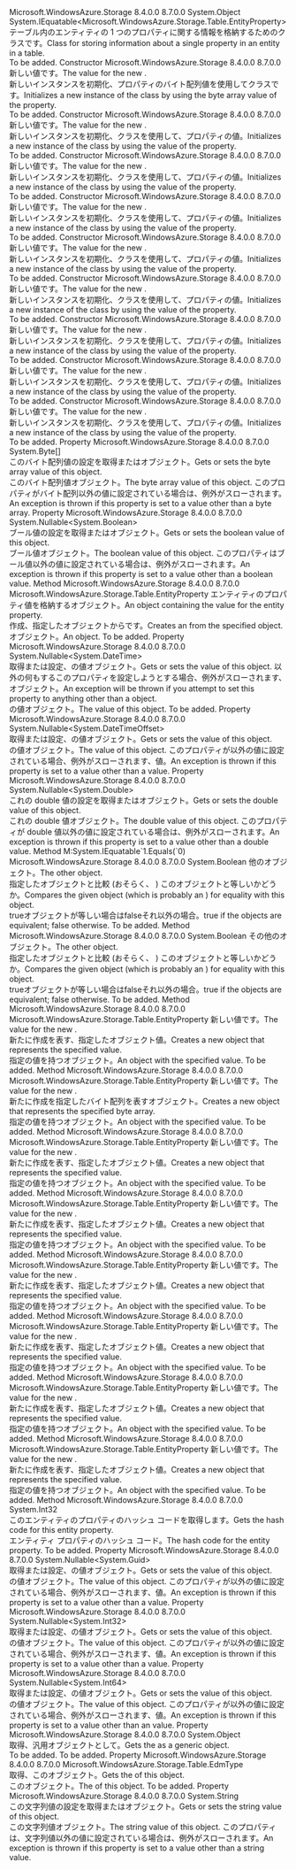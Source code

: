 <Type Name="EntityProperty" FullName="Microsoft.WindowsAzure.Storage.Table.EntityProperty">
  <TypeSignature Language="C#" Value="public sealed class EntityProperty : IEquatable&lt;Microsoft.WindowsAzure.Storage.Table.EntityProperty&gt;" />
  <TypeSignature Language="ILAsm" Value=".class public auto ansi sealed beforefieldinit EntityProperty extends System.Object implements class System.IEquatable`1&lt;class Microsoft.WindowsAzure.Storage.Table.EntityProperty&gt;" />
  <TypeSignature Language="DocId" Value="T:Microsoft.WindowsAzure.Storage.Table.EntityProperty" />
  <TypeSignature Language="VB.NET" Value="Public NotInheritable Class EntityProperty&#xA;Implements IEquatable(Of EntityProperty)" />
  <TypeSignature Language="F#" Value="type EntityProperty = class&#xA;    interface IEquatable&lt;EntityProperty&gt;" />
  <AssemblyInfo>
    <AssemblyName>Microsoft.WindowsAzure.Storage</AssemblyName>
    <AssemblyVersion>8.4.0.0</AssemblyVersion>
    <AssemblyVersion>8.7.0.0</AssemblyVersion>
  </AssemblyInfo>
  <Base>
    <BaseTypeName>System.Object</BaseTypeName>
  </Base>
  <Interfaces>
    <Interface>
      <InterfaceName>System.IEquatable&lt;Microsoft.WindowsAzure.Storage.Table.EntityProperty&gt;</InterfaceName>
    </Interface>
  </Interfaces>
  <Docs>
    <summary>
            <span data-ttu-id="7fbfd-101">テーブル内のエンティティの 1 つのプロパティに関する情報を格納するためのクラスです。</span><span class="sxs-lookup"><span data-stu-id="7fbfd-101">Class for storing information about a single property in an entity in a table.</span></span>
            </summary>
    <remarks>To be added.</remarks>
  </Docs>
  <Members>
    <Member MemberName=".ctor">
      <MemberSignature Language="C#" Value="public EntityProperty (byte[] input);" />
      <MemberSignature Language="ILAsm" Value=".method public hidebysig specialname rtspecialname instance void .ctor(unsigned int8[] input) cil managed" />
      <MemberSignature Language="DocId" Value="M:Microsoft.WindowsAzure.Storage.Table.EntityProperty.#ctor(System.Byte[])" />
      <MemberSignature Language="VB.NET" Value="Public Sub New (input As Byte())" />
      <MemberSignature Language="F#" Value="new Microsoft.WindowsAzure.Storage.Table.EntityProperty : byte[] -&gt; Microsoft.WindowsAzure.Storage.Table.EntityProperty" Usage="new Microsoft.WindowsAzure.Storage.Table.EntityProperty input" />
      <MemberType>Constructor</MemberType>
      <AssemblyInfo>
        <AssemblyName>Microsoft.WindowsAzure.Storage</AssemblyName>
        <AssemblyVersion>8.4.0.0</AssemblyVersion>
        <AssemblyVersion>8.7.0.0</AssemblyVersion>
      </AssemblyInfo>
      <Parameters>
        <Parameter Name="input" Type="System.Byte[]" />
      </Parameters>
      <Docs>
        <param name="input"><span data-ttu-id="7fbfd-102">新しい値<see cref="T:Microsoft.WindowsAzure.Storage.Table.EntityProperty" />です。</span><span class="sxs-lookup"><span data-stu-id="7fbfd-102">The value for the new <see cref="T:Microsoft.WindowsAzure.Storage.Table.EntityProperty" />.</span></span></param>
        <summary>
            <span data-ttu-id="7fbfd-103">新しいインスタンスを初期化、<see cref="T:Microsoft.WindowsAzure.Storage.Table.EntityProperty" />プロパティのバイト配列値を使用してクラスです。</span><span class="sxs-lookup"><span data-stu-id="7fbfd-103">Initializes a new instance of the <see cref="T:Microsoft.WindowsAzure.Storage.Table.EntityProperty" /> class by using the byte array value of the property.</span></span>
            </summary>
        <remarks>To be added.</remarks>
      </Docs>
    </Member>
    <Member MemberName=".ctor">
      <MemberSignature Language="C#" Value="public EntityProperty (Nullable&lt;bool&gt; input);" />
      <MemberSignature Language="ILAsm" Value=".method public hidebysig specialname rtspecialname instance void .ctor(valuetype System.Nullable`1&lt;bool&gt; input) cil managed" />
      <MemberSignature Language="DocId" Value="M:Microsoft.WindowsAzure.Storage.Table.EntityProperty.#ctor(System.Nullable{System.Boolean})" />
      <MemberSignature Language="VB.NET" Value="Public Sub New (input As Nullable(Of Boolean))" />
      <MemberSignature Language="F#" Value="new Microsoft.WindowsAzure.Storage.Table.EntityProperty : Nullable&lt;bool&gt; -&gt; Microsoft.WindowsAzure.Storage.Table.EntityProperty" Usage="new Microsoft.WindowsAzure.Storage.Table.EntityProperty input" />
      <MemberType>Constructor</MemberType>
      <AssemblyInfo>
        <AssemblyName>Microsoft.WindowsAzure.Storage</AssemblyName>
        <AssemblyVersion>8.4.0.0</AssemblyVersion>
        <AssemblyVersion>8.7.0.0</AssemblyVersion>
      </AssemblyInfo>
      <Parameters>
        <Parameter Name="input" Type="System.Nullable&lt;System.Boolean&gt;" />
      </Parameters>
      <Docs>
        <param name="input"><span data-ttu-id="7fbfd-104">新しい値<see cref="T:Microsoft.WindowsAzure.Storage.Table.EntityProperty" />です。</span><span class="sxs-lookup"><span data-stu-id="7fbfd-104">The value for the new <see cref="T:Microsoft.WindowsAzure.Storage.Table.EntityProperty" />.</span></span></param>
        <summary>
            <span data-ttu-id="7fbfd-105">新しいインスタンスを初期化、<see cref="T:Microsoft.WindowsAzure.Storage.Table.EntityProperty" />クラスを使用して、<see cref="T:System.Boolean" />プロパティの値。</span><span class="sxs-lookup"><span data-stu-id="7fbfd-105">Initializes a new instance of the <see cref="T:Microsoft.WindowsAzure.Storage.Table.EntityProperty" /> class by using the <see cref="T:System.Boolean" /> value of the property.</span></span>
            </summary>
        <remarks>To be added.</remarks>
      </Docs>
    </Member>
    <Member MemberName=".ctor">
      <MemberSignature Language="C#" Value="public EntityProperty (Nullable&lt;DateTime&gt; input);" />
      <MemberSignature Language="ILAsm" Value=".method public hidebysig specialname rtspecialname instance void .ctor(valuetype System.Nullable`1&lt;valuetype System.DateTime&gt; input) cil managed" />
      <MemberSignature Language="DocId" Value="M:Microsoft.WindowsAzure.Storage.Table.EntityProperty.#ctor(System.Nullable{System.DateTime})" />
      <MemberSignature Language="VB.NET" Value="Public Sub New (input As Nullable(Of DateTime))" />
      <MemberSignature Language="F#" Value="new Microsoft.WindowsAzure.Storage.Table.EntityProperty : Nullable&lt;DateTime&gt; -&gt; Microsoft.WindowsAzure.Storage.Table.EntityProperty" Usage="new Microsoft.WindowsAzure.Storage.Table.EntityProperty input" />
      <MemberType>Constructor</MemberType>
      <AssemblyInfo>
        <AssemblyName>Microsoft.WindowsAzure.Storage</AssemblyName>
        <AssemblyVersion>8.4.0.0</AssemblyVersion>
        <AssemblyVersion>8.7.0.0</AssemblyVersion>
      </AssemblyInfo>
      <Parameters>
        <Parameter Name="input" Type="System.Nullable&lt;System.DateTime&gt;" />
      </Parameters>
      <Docs>
        <param name="input"><span data-ttu-id="7fbfd-106">新しい値<see cref="T:Microsoft.WindowsAzure.Storage.Table.EntityProperty" />です。</span><span class="sxs-lookup"><span data-stu-id="7fbfd-106">The value for the new <see cref="T:Microsoft.WindowsAzure.Storage.Table.EntityProperty" />.</span></span></param>
        <summary>
            <span data-ttu-id="7fbfd-107">新しいインスタンスを初期化、<see cref="T:Microsoft.WindowsAzure.Storage.Table.EntityProperty" />クラスを使用して、<see cref="P:Microsoft.WindowsAzure.Storage.Table.EntityProperty.DateTime" />プロパティの値。</span><span class="sxs-lookup"><span data-stu-id="7fbfd-107">Initializes a new instance of the <see cref="T:Microsoft.WindowsAzure.Storage.Table.EntityProperty" /> class by using the <see cref="P:Microsoft.WindowsAzure.Storage.Table.EntityProperty.DateTime" /> value of the property.</span></span>
            </summary>
        <remarks>To be added.</remarks>
      </Docs>
    </Member>
    <Member MemberName=".ctor">
      <MemberSignature Language="C#" Value="public EntityProperty (Nullable&lt;DateTimeOffset&gt; input);" />
      <MemberSignature Language="ILAsm" Value=".method public hidebysig specialname rtspecialname instance void .ctor(valuetype System.Nullable`1&lt;valuetype System.DateTimeOffset&gt; input) cil managed" />
      <MemberSignature Language="DocId" Value="M:Microsoft.WindowsAzure.Storage.Table.EntityProperty.#ctor(System.Nullable{System.DateTimeOffset})" />
      <MemberSignature Language="VB.NET" Value="Public Sub New (input As Nullable(Of DateTimeOffset))" />
      <MemberSignature Language="F#" Value="new Microsoft.WindowsAzure.Storage.Table.EntityProperty : Nullable&lt;DateTimeOffset&gt; -&gt; Microsoft.WindowsAzure.Storage.Table.EntityProperty" Usage="new Microsoft.WindowsAzure.Storage.Table.EntityProperty input" />
      <MemberType>Constructor</MemberType>
      <AssemblyInfo>
        <AssemblyName>Microsoft.WindowsAzure.Storage</AssemblyName>
        <AssemblyVersion>8.4.0.0</AssemblyVersion>
        <AssemblyVersion>8.7.0.0</AssemblyVersion>
      </AssemblyInfo>
      <Parameters>
        <Parameter Name="input" Type="System.Nullable&lt;System.DateTimeOffset&gt;" />
      </Parameters>
      <Docs>
        <param name="input"><span data-ttu-id="7fbfd-108">新しい値<see cref="T:Microsoft.WindowsAzure.Storage.Table.EntityProperty" />です。</span><span class="sxs-lookup"><span data-stu-id="7fbfd-108">The value for the new <see cref="T:Microsoft.WindowsAzure.Storage.Table.EntityProperty" />.</span></span></param>
        <summary>
            <span data-ttu-id="7fbfd-109">新しいインスタンスを初期化、<see cref="T:Microsoft.WindowsAzure.Storage.Table.EntityProperty" />クラスを使用して、<see cref="T:System.DateTimeOffset" />プロパティの値。</span><span class="sxs-lookup"><span data-stu-id="7fbfd-109">Initializes a new instance of the <see cref="T:Microsoft.WindowsAzure.Storage.Table.EntityProperty" /> class by using the <see cref="T:System.DateTimeOffset" /> value of the property.</span></span>
            </summary>
        <remarks>To be added.</remarks>
      </Docs>
    </Member>
    <Member MemberName=".ctor">
      <MemberSignature Language="C#" Value="public EntityProperty (Nullable&lt;double&gt; input);" />
      <MemberSignature Language="ILAsm" Value=".method public hidebysig specialname rtspecialname instance void .ctor(valuetype System.Nullable`1&lt;float64&gt; input) cil managed" />
      <MemberSignature Language="DocId" Value="M:Microsoft.WindowsAzure.Storage.Table.EntityProperty.#ctor(System.Nullable{System.Double})" />
      <MemberSignature Language="VB.NET" Value="Public Sub New (input As Nullable(Of Double))" />
      <MemberSignature Language="F#" Value="new Microsoft.WindowsAzure.Storage.Table.EntityProperty : Nullable&lt;double&gt; -&gt; Microsoft.WindowsAzure.Storage.Table.EntityProperty" Usage="new Microsoft.WindowsAzure.Storage.Table.EntityProperty input" />
      <MemberType>Constructor</MemberType>
      <AssemblyInfo>
        <AssemblyName>Microsoft.WindowsAzure.Storage</AssemblyName>
        <AssemblyVersion>8.4.0.0</AssemblyVersion>
        <AssemblyVersion>8.7.0.0</AssemblyVersion>
      </AssemblyInfo>
      <Parameters>
        <Parameter Name="input" Type="System.Nullable&lt;System.Double&gt;" />
      </Parameters>
      <Docs>
        <param name="input"><span data-ttu-id="7fbfd-110">新しい値<see cref="T:Microsoft.WindowsAzure.Storage.Table.EntityProperty" />です。</span><span class="sxs-lookup"><span data-stu-id="7fbfd-110">The value for the new <see cref="T:Microsoft.WindowsAzure.Storage.Table.EntityProperty" />.</span></span></param>
        <summary>
            <span data-ttu-id="7fbfd-111">新しいインスタンスを初期化、<see cref="T:Microsoft.WindowsAzure.Storage.Table.EntityProperty" />クラスを使用して、<see cref="T:System.Double" />プロパティの値。</span><span class="sxs-lookup"><span data-stu-id="7fbfd-111">Initializes a new instance of the <see cref="T:Microsoft.WindowsAzure.Storage.Table.EntityProperty" /> class by using the <see cref="T:System.Double" /> value of the property.</span></span>
            </summary>
        <remarks>To be added.</remarks>
      </Docs>
    </Member>
    <Member MemberName=".ctor">
      <MemberSignature Language="C#" Value="public EntityProperty (Nullable&lt;Guid&gt; input);" />
      <MemberSignature Language="ILAsm" Value=".method public hidebysig specialname rtspecialname instance void .ctor(valuetype System.Nullable`1&lt;valuetype System.Guid&gt; input) cil managed" />
      <MemberSignature Language="DocId" Value="M:Microsoft.WindowsAzure.Storage.Table.EntityProperty.#ctor(System.Nullable{System.Guid})" />
      <MemberSignature Language="VB.NET" Value="Public Sub New (input As Nullable(Of Guid))" />
      <MemberSignature Language="F#" Value="new Microsoft.WindowsAzure.Storage.Table.EntityProperty : Nullable&lt;Guid&gt; -&gt; Microsoft.WindowsAzure.Storage.Table.EntityProperty" Usage="new Microsoft.WindowsAzure.Storage.Table.EntityProperty input" />
      <MemberType>Constructor</MemberType>
      <AssemblyInfo>
        <AssemblyName>Microsoft.WindowsAzure.Storage</AssemblyName>
        <AssemblyVersion>8.4.0.0</AssemblyVersion>
        <AssemblyVersion>8.7.0.0</AssemblyVersion>
      </AssemblyInfo>
      <Parameters>
        <Parameter Name="input" Type="System.Nullable&lt;System.Guid&gt;" />
      </Parameters>
      <Docs>
        <param name="input"><span data-ttu-id="7fbfd-112">新しい値<see cref="T:Microsoft.WindowsAzure.Storage.Table.EntityProperty" />です。</span><span class="sxs-lookup"><span data-stu-id="7fbfd-112">The value for the new <see cref="T:Microsoft.WindowsAzure.Storage.Table.EntityProperty" />.</span></span></param>
        <summary>
            <span data-ttu-id="7fbfd-113">新しいインスタンスを初期化、<see cref="T:Microsoft.WindowsAzure.Storage.Table.EntityProperty" />クラスを使用して、<see cref="T:System.Guid" />プロパティの値。</span><span class="sxs-lookup"><span data-stu-id="7fbfd-113">Initializes a new instance of the <see cref="T:Microsoft.WindowsAzure.Storage.Table.EntityProperty" /> class by using the <see cref="T:System.Guid" /> value of the property.</span></span>
            </summary>
        <remarks>To be added.</remarks>
      </Docs>
    </Member>
    <Member MemberName=".ctor">
      <MemberSignature Language="C#" Value="public EntityProperty (Nullable&lt;int&gt; input);" />
      <MemberSignature Language="ILAsm" Value=".method public hidebysig specialname rtspecialname instance void .ctor(valuetype System.Nullable`1&lt;int32&gt; input) cil managed" />
      <MemberSignature Language="DocId" Value="M:Microsoft.WindowsAzure.Storage.Table.EntityProperty.#ctor(System.Nullable{System.Int32})" />
      <MemberSignature Language="VB.NET" Value="Public Sub New (input As Nullable(Of Integer))" />
      <MemberSignature Language="F#" Value="new Microsoft.WindowsAzure.Storage.Table.EntityProperty : Nullable&lt;int&gt; -&gt; Microsoft.WindowsAzure.Storage.Table.EntityProperty" Usage="new Microsoft.WindowsAzure.Storage.Table.EntityProperty input" />
      <MemberType>Constructor</MemberType>
      <AssemblyInfo>
        <AssemblyName>Microsoft.WindowsAzure.Storage</AssemblyName>
        <AssemblyVersion>8.4.0.0</AssemblyVersion>
        <AssemblyVersion>8.7.0.0</AssemblyVersion>
      </AssemblyInfo>
      <Parameters>
        <Parameter Name="input" Type="System.Nullable&lt;System.Int32&gt;" />
      </Parameters>
      <Docs>
        <param name="input"><span data-ttu-id="7fbfd-114">新しい値<see cref="T:Microsoft.WindowsAzure.Storage.Table.EntityProperty" />です。</span><span class="sxs-lookup"><span data-stu-id="7fbfd-114">The value for the new <see cref="T:Microsoft.WindowsAzure.Storage.Table.EntityProperty" />.</span></span></param>
        <summary>
            <span data-ttu-id="7fbfd-115">新しいインスタンスを初期化、<see cref="T:Microsoft.WindowsAzure.Storage.Table.EntityProperty" />クラスを使用して、<see cref="T:System.Int32" />プロパティの値。</span><span class="sxs-lookup"><span data-stu-id="7fbfd-115">Initializes a new instance of the <see cref="T:Microsoft.WindowsAzure.Storage.Table.EntityProperty" /> class by using the <see cref="T:System.Int32" /> value of the property.</span></span>
            </summary>
        <remarks>To be added.</remarks>
      </Docs>
    </Member>
    <Member MemberName=".ctor">
      <MemberSignature Language="C#" Value="public EntityProperty (Nullable&lt;long&gt; input);" />
      <MemberSignature Language="ILAsm" Value=".method public hidebysig specialname rtspecialname instance void .ctor(valuetype System.Nullable`1&lt;int64&gt; input) cil managed" />
      <MemberSignature Language="DocId" Value="M:Microsoft.WindowsAzure.Storage.Table.EntityProperty.#ctor(System.Nullable{System.Int64})" />
      <MemberSignature Language="VB.NET" Value="Public Sub New (input As Nullable(Of Long))" />
      <MemberSignature Language="F#" Value="new Microsoft.WindowsAzure.Storage.Table.EntityProperty : Nullable&lt;int64&gt; -&gt; Microsoft.WindowsAzure.Storage.Table.EntityProperty" Usage="new Microsoft.WindowsAzure.Storage.Table.EntityProperty input" />
      <MemberType>Constructor</MemberType>
      <AssemblyInfo>
        <AssemblyName>Microsoft.WindowsAzure.Storage</AssemblyName>
        <AssemblyVersion>8.4.0.0</AssemblyVersion>
        <AssemblyVersion>8.7.0.0</AssemblyVersion>
      </AssemblyInfo>
      <Parameters>
        <Parameter Name="input" Type="System.Nullable&lt;System.Int64&gt;" />
      </Parameters>
      <Docs>
        <param name="input"><span data-ttu-id="7fbfd-116">新しい値<see cref="T:Microsoft.WindowsAzure.Storage.Table.EntityProperty" />です。</span><span class="sxs-lookup"><span data-stu-id="7fbfd-116">The value for the new <see cref="T:Microsoft.WindowsAzure.Storage.Table.EntityProperty" />.</span></span></param>
        <summary>
            <span data-ttu-id="7fbfd-117">新しいインスタンスを初期化、<see cref="T:Microsoft.WindowsAzure.Storage.Table.EntityProperty" />クラスを使用して、<see cref="T:System.Int64" />プロパティの値。</span><span class="sxs-lookup"><span data-stu-id="7fbfd-117">Initializes a new instance of the <see cref="T:Microsoft.WindowsAzure.Storage.Table.EntityProperty" /> class by using the <see cref="T:System.Int64" /> value of the property.</span></span>
            </summary>
        <remarks>To be added.</remarks>
      </Docs>
    </Member>
    <Member MemberName=".ctor">
      <MemberSignature Language="C#" Value="public EntityProperty (string input);" />
      <MemberSignature Language="ILAsm" Value=".method public hidebysig specialname rtspecialname instance void .ctor(string input) cil managed" />
      <MemberSignature Language="DocId" Value="M:Microsoft.WindowsAzure.Storage.Table.EntityProperty.#ctor(System.String)" />
      <MemberSignature Language="VB.NET" Value="Public Sub New (input As String)" />
      <MemberSignature Language="F#" Value="new Microsoft.WindowsAzure.Storage.Table.EntityProperty : string -&gt; Microsoft.WindowsAzure.Storage.Table.EntityProperty" Usage="new Microsoft.WindowsAzure.Storage.Table.EntityProperty input" />
      <MemberType>Constructor</MemberType>
      <AssemblyInfo>
        <AssemblyName>Microsoft.WindowsAzure.Storage</AssemblyName>
        <AssemblyVersion>8.4.0.0</AssemblyVersion>
        <AssemblyVersion>8.7.0.0</AssemblyVersion>
      </AssemblyInfo>
      <Parameters>
        <Parameter Name="input" Type="System.String" />
      </Parameters>
      <Docs>
        <param name="input"><span data-ttu-id="7fbfd-118">新しい値<see cref="T:Microsoft.WindowsAzure.Storage.Table.EntityProperty" />です。</span><span class="sxs-lookup"><span data-stu-id="7fbfd-118">The value for the new <see cref="T:Microsoft.WindowsAzure.Storage.Table.EntityProperty" />.</span></span></param>
        <summary>
            <span data-ttu-id="7fbfd-119">新しいインスタンスを初期化、<see cref="T:Microsoft.WindowsAzure.Storage.Table.EntityProperty" />クラスを使用して、<see cref="T:System.String" />プロパティの値。</span><span class="sxs-lookup"><span data-stu-id="7fbfd-119">Initializes a new instance of the <see cref="T:Microsoft.WindowsAzure.Storage.Table.EntityProperty" /> class by using the <see cref="T:System.String" /> value of the property.</span></span>
            </summary>
        <remarks>To be added.</remarks>
      </Docs>
    </Member>
    <Member MemberName="BinaryValue">
      <MemberSignature Language="C#" Value="public byte[] BinaryValue { get; set; }" />
      <MemberSignature Language="ILAsm" Value=".property instance unsigned int8[] BinaryValue" />
      <MemberSignature Language="DocId" Value="P:Microsoft.WindowsAzure.Storage.Table.EntityProperty.BinaryValue" />
      <MemberSignature Language="VB.NET" Value="Public Property BinaryValue As Byte()" />
      <MemberSignature Language="F#" Value="member this.BinaryValue : byte[] with get, set" Usage="Microsoft.WindowsAzure.Storage.Table.EntityProperty.BinaryValue" />
      <MemberType>Property</MemberType>
      <AssemblyInfo>
        <AssemblyName>Microsoft.WindowsAzure.Storage</AssemblyName>
        <AssemblyVersion>8.4.0.0</AssemblyVersion>
        <AssemblyVersion>8.7.0.0</AssemblyVersion>
      </AssemblyInfo>
      <ReturnValue>
        <ReturnType>System.Byte[]</ReturnType>
      </ReturnValue>
      <Docs>
        <summary>
            <span data-ttu-id="7fbfd-120">このバイト配列値の設定を取得または<see cref="T:Microsoft.WindowsAzure.Storage.Table.EntityProperty" />オブジェクト。</span><span class="sxs-lookup"><span data-stu-id="7fbfd-120">Gets or sets the byte array value of this <see cref="T:Microsoft.WindowsAzure.Storage.Table.EntityProperty" /> object.</span></span>
            </summary>
        <value><span data-ttu-id="7fbfd-121">このバイト配列値<see cref="T:Microsoft.WindowsAzure.Storage.Table.EntityProperty" />オブジェクト。</span><span class="sxs-lookup"><span data-stu-id="7fbfd-121">The byte array value of this <see cref="T:Microsoft.WindowsAzure.Storage.Table.EntityProperty" /> object.</span></span></value>
        <remarks><span data-ttu-id="7fbfd-122">このプロパティがバイト配列以外の値に設定されている場合は、例外がスローされます。</span><span class="sxs-lookup"><span data-stu-id="7fbfd-122">An exception is thrown if this property is set to a value other than a byte array.</span></span></remarks>
      </Docs>
    </Member>
    <Member MemberName="BooleanValue">
      <MemberSignature Language="C#" Value="public Nullable&lt;bool&gt; BooleanValue { get; set; }" />
      <MemberSignature Language="ILAsm" Value=".property instance valuetype System.Nullable`1&lt;bool&gt; BooleanValue" />
      <MemberSignature Language="DocId" Value="P:Microsoft.WindowsAzure.Storage.Table.EntityProperty.BooleanValue" />
      <MemberSignature Language="VB.NET" Value="Public Property BooleanValue As Nullable(Of Boolean)" />
      <MemberSignature Language="F#" Value="member this.BooleanValue : Nullable&lt;bool&gt; with get, set" Usage="Microsoft.WindowsAzure.Storage.Table.EntityProperty.BooleanValue" />
      <MemberType>Property</MemberType>
      <AssemblyInfo>
        <AssemblyName>Microsoft.WindowsAzure.Storage</AssemblyName>
        <AssemblyVersion>8.4.0.0</AssemblyVersion>
        <AssemblyVersion>8.7.0.0</AssemblyVersion>
      </AssemblyInfo>
      <ReturnValue>
        <ReturnType>System.Nullable&lt;System.Boolean&gt;</ReturnType>
      </ReturnValue>
      <Docs>
        <summary>
            <span data-ttu-id="7fbfd-123">ブール値の設定を取得または<see cref="T:Microsoft.WindowsAzure.Storage.Table.EntityProperty" />オブジェクト。</span><span class="sxs-lookup"><span data-stu-id="7fbfd-123">Gets or sets the boolean value of this <see cref="T:Microsoft.WindowsAzure.Storage.Table.EntityProperty" /> object.</span></span>
            </summary>
        <value><span data-ttu-id="7fbfd-124">ブール値<see cref="T:Microsoft.WindowsAzure.Storage.Table.EntityProperty" />オブジェクト。</span><span class="sxs-lookup"><span data-stu-id="7fbfd-124">The boolean value of this <see cref="T:Microsoft.WindowsAzure.Storage.Table.EntityProperty" /> object.</span></span></value>
        <remarks><span data-ttu-id="7fbfd-125">このプロパティはブール値以外の値に設定されている場合は、例外がスローされます。</span><span class="sxs-lookup"><span data-stu-id="7fbfd-125">An exception is thrown if this property is set to a value other than a boolean value.</span></span></remarks>
      </Docs>
    </Member>
    <Member MemberName="CreateEntityPropertyFromObject">
      <MemberSignature Language="C#" Value="public static Microsoft.WindowsAzure.Storage.Table.EntityProperty CreateEntityPropertyFromObject (object entityValue);" />
      <MemberSignature Language="ILAsm" Value=".method public static hidebysig class Microsoft.WindowsAzure.Storage.Table.EntityProperty CreateEntityPropertyFromObject(object entityValue) cil managed" />
      <MemberSignature Language="DocId" Value="M:Microsoft.WindowsAzure.Storage.Table.EntityProperty.CreateEntityPropertyFromObject(System.Object)" />
      <MemberSignature Language="VB.NET" Value="Public Shared Function CreateEntityPropertyFromObject (entityValue As Object) As EntityProperty" />
      <MemberSignature Language="F#" Value="static member CreateEntityPropertyFromObject : obj -&gt; Microsoft.WindowsAzure.Storage.Table.EntityProperty" Usage="Microsoft.WindowsAzure.Storage.Table.EntityProperty.CreateEntityPropertyFromObject entityValue" />
      <MemberType>Method</MemberType>
      <AssemblyInfo>
        <AssemblyName>Microsoft.WindowsAzure.Storage</AssemblyName>
        <AssemblyVersion>8.4.0.0</AssemblyVersion>
        <AssemblyVersion>8.7.0.0</AssemblyVersion>
      </AssemblyInfo>
      <ReturnValue>
        <ReturnType>Microsoft.WindowsAzure.Storage.Table.EntityProperty</ReturnType>
      </ReturnValue>
      <Parameters>
        <Parameter Name="entityValue" Type="System.Object" />
      </Parameters>
      <Docs>
        <param name="entityValue"><span data-ttu-id="7fbfd-126">エンティティのプロパティ値を格納するオブジェクト。</span><span class="sxs-lookup"><span data-stu-id="7fbfd-126">An object containing the value for the entity property.</span></span></param>
        <summary>
            <span data-ttu-id="7fbfd-127">作成、<see cref="T:Microsoft.WindowsAzure.Storage.Table.EntityProperty" />指定したオブジェクトからです。</span><span class="sxs-lookup"><span data-stu-id="7fbfd-127">Creates an <see cref="T:Microsoft.WindowsAzure.Storage.Table.EntityProperty" /> from the specified object.</span></span>
            </summary>
        <returns><span data-ttu-id="7fbfd-128"><see cref="T:Microsoft.WindowsAzure.Storage.Table.EntityProperty" /> オブジェクト。</span><span class="sxs-lookup"><span data-stu-id="7fbfd-128">An <see cref="T:Microsoft.WindowsAzure.Storage.Table.EntityProperty" /> object.</span></span></returns>
        <remarks>To be added.</remarks>
      </Docs>
    </Member>
    <Member MemberName="DateTime">
      <MemberSignature Language="C#" Value="public Nullable&lt;DateTime&gt; DateTime { get; set; }" />
      <MemberSignature Language="ILAsm" Value=".property instance valuetype System.Nullable`1&lt;valuetype System.DateTime&gt; DateTime" />
      <MemberSignature Language="DocId" Value="P:Microsoft.WindowsAzure.Storage.Table.EntityProperty.DateTime" />
      <MemberSignature Language="VB.NET" Value="Public Property DateTime As Nullable(Of DateTime)" />
      <MemberSignature Language="F#" Value="member this.DateTime : Nullable&lt;DateTime&gt; with get, set" Usage="Microsoft.WindowsAzure.Storage.Table.EntityProperty.DateTime" />
      <MemberType>Property</MemberType>
      <AssemblyInfo>
        <AssemblyName>Microsoft.WindowsAzure.Storage</AssemblyName>
        <AssemblyVersion>8.4.0.0</AssemblyVersion>
        <AssemblyVersion>8.7.0.0</AssemblyVersion>
      </AssemblyInfo>
      <ReturnValue>
        <ReturnType>System.Nullable&lt;System.DateTime&gt;</ReturnType>
      </ReturnValue>
      <Docs>
        <summary>
            <span data-ttu-id="7fbfd-129">取得または設定、<see cref="P:Microsoft.WindowsAzure.Storage.Table.EntityProperty.DateTime" />の値<see cref="T:Microsoft.WindowsAzure.Storage.Table.EntityProperty" />オブジェクト。</span><span class="sxs-lookup"><span data-stu-id="7fbfd-129">Gets or sets the <see cref="P:Microsoft.WindowsAzure.Storage.Table.EntityProperty.DateTime" /> value of this <see cref="T:Microsoft.WindowsAzure.Storage.Table.EntityProperty" /> object.</span></span>
            <span data-ttu-id="7fbfd-130">以外の何もするこのプロパティを設定しようとする場合、例外がスローされます、<see cref="P:Microsoft.WindowsAzure.Storage.Table.EntityProperty.DateTime" />オブジェクト。</span><span class="sxs-lookup"><span data-stu-id="7fbfd-130">An exception will be thrown if you attempt to set this property to anything other than a <see cref="P:Microsoft.WindowsAzure.Storage.Table.EntityProperty.DateTime" /> object.</span></span>
            </summary>
        <value><span data-ttu-id="7fbfd-131"><see cref="P:Microsoft.WindowsAzure.Storage.Table.EntityProperty.DateTime" />の値<see cref="T:Microsoft.WindowsAzure.Storage.Table.EntityProperty" />オブジェクト。</span><span class="sxs-lookup"><span data-stu-id="7fbfd-131">The <see cref="P:Microsoft.WindowsAzure.Storage.Table.EntityProperty.DateTime" /> value of this <see cref="T:Microsoft.WindowsAzure.Storage.Table.EntityProperty" /> object.</span></span></value>
        <remarks>To be added.</remarks>
      </Docs>
    </Member>
    <Member MemberName="DateTimeOffsetValue">
      <MemberSignature Language="C#" Value="public Nullable&lt;DateTimeOffset&gt; DateTimeOffsetValue { get; set; }" />
      <MemberSignature Language="ILAsm" Value=".property instance valuetype System.Nullable`1&lt;valuetype System.DateTimeOffset&gt; DateTimeOffsetValue" />
      <MemberSignature Language="DocId" Value="P:Microsoft.WindowsAzure.Storage.Table.EntityProperty.DateTimeOffsetValue" />
      <MemberSignature Language="VB.NET" Value="Public Property DateTimeOffsetValue As Nullable(Of DateTimeOffset)" />
      <MemberSignature Language="F#" Value="member this.DateTimeOffsetValue : Nullable&lt;DateTimeOffset&gt; with get, set" Usage="Microsoft.WindowsAzure.Storage.Table.EntityProperty.DateTimeOffsetValue" />
      <MemberType>Property</MemberType>
      <AssemblyInfo>
        <AssemblyName>Microsoft.WindowsAzure.Storage</AssemblyName>
        <AssemblyVersion>8.4.0.0</AssemblyVersion>
        <AssemblyVersion>8.7.0.0</AssemblyVersion>
      </AssemblyInfo>
      <ReturnValue>
        <ReturnType>System.Nullable&lt;System.DateTimeOffset&gt;</ReturnType>
      </ReturnValue>
      <Docs>
        <summary>
            <span data-ttu-id="7fbfd-132">取得または設定、<see cref="T:System.DateTimeOffset" />の値<see cref="T:Microsoft.WindowsAzure.Storage.Table.EntityProperty" />オブジェクト。</span><span class="sxs-lookup"><span data-stu-id="7fbfd-132">Gets or sets the <see cref="T:System.DateTimeOffset" /> value of this <see cref="T:Microsoft.WindowsAzure.Storage.Table.EntityProperty" /> object.</span></span>
            </summary>
        <value><span data-ttu-id="7fbfd-133"><see cref="T:System.DateTimeOffset" />の値<see cref="T:Microsoft.WindowsAzure.Storage.Table.EntityProperty" />オブジェクト。</span><span class="sxs-lookup"><span data-stu-id="7fbfd-133">The <see cref="T:System.DateTimeOffset" /> value of this <see cref="T:Microsoft.WindowsAzure.Storage.Table.EntityProperty" /> object.</span></span></value>
        <remarks><span data-ttu-id="7fbfd-134">このプロパティが以外の値に設定されている場合、例外がスローされます、<see cref="T:System.DateTimeOffset" />値。</span><span class="sxs-lookup"><span data-stu-id="7fbfd-134">An exception is thrown if this property is set to a value other than a <see cref="T:System.DateTimeOffset" /> value.</span></span></remarks>
      </Docs>
    </Member>
    <Member MemberName="DoubleValue">
      <MemberSignature Language="C#" Value="public Nullable&lt;double&gt; DoubleValue { get; set; }" />
      <MemberSignature Language="ILAsm" Value=".property instance valuetype System.Nullable`1&lt;float64&gt; DoubleValue" />
      <MemberSignature Language="DocId" Value="P:Microsoft.WindowsAzure.Storage.Table.EntityProperty.DoubleValue" />
      <MemberSignature Language="VB.NET" Value="Public Property DoubleValue As Nullable(Of Double)" />
      <MemberSignature Language="F#" Value="member this.DoubleValue : Nullable&lt;double&gt; with get, set" Usage="Microsoft.WindowsAzure.Storage.Table.EntityProperty.DoubleValue" />
      <MemberType>Property</MemberType>
      <AssemblyInfo>
        <AssemblyName>Microsoft.WindowsAzure.Storage</AssemblyName>
        <AssemblyVersion>8.4.0.0</AssemblyVersion>
        <AssemblyVersion>8.7.0.0</AssemblyVersion>
      </AssemblyInfo>
      <ReturnValue>
        <ReturnType>System.Nullable&lt;System.Double&gt;</ReturnType>
      </ReturnValue>
      <Docs>
        <summary>
            <span data-ttu-id="7fbfd-135">これの double 値の設定を取得または<see cref="T:Microsoft.WindowsAzure.Storage.Table.EntityProperty" />オブジェクト。</span><span class="sxs-lookup"><span data-stu-id="7fbfd-135">Gets or sets the double value of this <see cref="T:Microsoft.WindowsAzure.Storage.Table.EntityProperty" /> object.</span></span>
            </summary>
        <value><span data-ttu-id="7fbfd-136">これの double 値<see cref="T:Microsoft.WindowsAzure.Storage.Table.EntityProperty" />オブジェクト。</span><span class="sxs-lookup"><span data-stu-id="7fbfd-136">The double value of this <see cref="T:Microsoft.WindowsAzure.Storage.Table.EntityProperty" /> object.</span></span></value>
        <remarks><span data-ttu-id="7fbfd-137">このプロパティが double 値以外の値に設定されている場合は、例外がスローされます。</span><span class="sxs-lookup"><span data-stu-id="7fbfd-137">An exception is thrown if this property is set to a value other than a double value.</span></span></remarks>
      </Docs>
    </Member>
    <Member MemberName="Equals">
      <MemberSignature Language="C#" Value="public bool Equals (Microsoft.WindowsAzure.Storage.Table.EntityProperty other);" />
      <MemberSignature Language="ILAsm" Value=".method public hidebysig newslot virtual instance bool Equals(class Microsoft.WindowsAzure.Storage.Table.EntityProperty other) cil managed" />
      <MemberSignature Language="DocId" Value="M:Microsoft.WindowsAzure.Storage.Table.EntityProperty.Equals(Microsoft.WindowsAzure.Storage.Table.EntityProperty)" />
      <MemberSignature Language="VB.NET" Value="Public Function Equals (other As EntityProperty) As Boolean" />
      <MemberSignature Language="F#" Value="override this.Equals : Microsoft.WindowsAzure.Storage.Table.EntityProperty -&gt; bool" Usage="entityProperty.Equals other" />
      <MemberType>Method</MemberType>
      <Implements>
        <InterfaceMember>M:System.IEquatable`1.Equals(`0)</InterfaceMember>
      </Implements>
      <AssemblyInfo>
        <AssemblyName>Microsoft.WindowsAzure.Storage</AssemblyName>
        <AssemblyVersion>8.4.0.0</AssemblyVersion>
        <AssemblyVersion>8.7.0.0</AssemblyVersion>
      </AssemblyInfo>
      <ReturnValue>
        <ReturnType>System.Boolean</ReturnType>
      </ReturnValue>
      <Parameters>
        <Parameter Name="other" Type="Microsoft.WindowsAzure.Storage.Table.EntityProperty" />
      </Parameters>
      <Docs>
        <param name="other"><span data-ttu-id="7fbfd-138">他の<see cref="T:Microsoft.WindowsAzure.Storage.Table.EntityProperty" />オブジェクト。</span><span class="sxs-lookup"><span data-stu-id="7fbfd-138">The other <see cref="T:Microsoft.WindowsAzure.Storage.Table.EntityProperty" /> object.</span></span></param>
        <summary>
            <span data-ttu-id="7fbfd-139">指定したオブジェクトと比較 (おそらく、 <see cref="T:Microsoft.WindowsAzure.Storage.Table.EntityProperty" />) このオブジェクトと等しいかどうか。</span><span class="sxs-lookup"><span data-stu-id="7fbfd-139">Compares the given object (which is probably an <see cref="T:Microsoft.WindowsAzure.Storage.Table.EntityProperty" />) for equality with this object.</span></span>
            </summary>
        <returns>
          <span data-ttu-id="7fbfd-140"><c>true</c>オブジェクトが等しい場合は<c>false</c>それ以外の場合。</span><span class="sxs-lookup"><span data-stu-id="7fbfd-140"><c>true</c> if the objects are equivalent; <c>false</c> otherwise.</span></span></returns>
        <remarks>To be added.</remarks>
      </Docs>
    </Member>
    <Member MemberName="Equals">
      <MemberSignature Language="C#" Value="public override bool Equals (object obj);" />
      <MemberSignature Language="ILAsm" Value=".method public hidebysig virtual instance bool Equals(object obj) cil managed" />
      <MemberSignature Language="DocId" Value="M:Microsoft.WindowsAzure.Storage.Table.EntityProperty.Equals(System.Object)" />
      <MemberSignature Language="VB.NET" Value="Public Overrides Function Equals (obj As Object) As Boolean" />
      <MemberSignature Language="F#" Value="override this.Equals : obj -&gt; bool" Usage="entityProperty.Equals obj" />
      <MemberType>Method</MemberType>
      <AssemblyInfo>
        <AssemblyName>Microsoft.WindowsAzure.Storage</AssemblyName>
        <AssemblyVersion>8.4.0.0</AssemblyVersion>
        <AssemblyVersion>8.7.0.0</AssemblyVersion>
      </AssemblyInfo>
      <ReturnValue>
        <ReturnType>System.Boolean</ReturnType>
      </ReturnValue>
      <Parameters>
        <Parameter Name="obj" Type="System.Object" />
      </Parameters>
      <Docs>
        <param name="obj"><span data-ttu-id="7fbfd-141">その他のオブジェクト。</span><span class="sxs-lookup"><span data-stu-id="7fbfd-141">The other object.</span></span></param>
        <summary>
            <span data-ttu-id="7fbfd-142">指定したオブジェクトと比較 (おそらく、 <see cref="T:Microsoft.WindowsAzure.Storage.Table.EntityProperty" />) このオブジェクトと等しいかどうか。</span><span class="sxs-lookup"><span data-stu-id="7fbfd-142">Compares the given object (which is probably an <see cref="T:Microsoft.WindowsAzure.Storage.Table.EntityProperty" />) for equality with this object.</span></span>
            </summary>
        <returns>
          <span data-ttu-id="7fbfd-143"><c>true</c>オブジェクトが等しい場合は<c>false</c>それ以外の場合。</span><span class="sxs-lookup"><span data-stu-id="7fbfd-143"><c>true</c> if the objects are equivalent; <c>false</c> otherwise.</span></span></returns>
        <remarks>To be added.</remarks>
      </Docs>
    </Member>
    <Member MemberName="GeneratePropertyForBool">
      <MemberSignature Language="C#" Value="public static Microsoft.WindowsAzure.Storage.Table.EntityProperty GeneratePropertyForBool (Nullable&lt;bool&gt; input);" />
      <MemberSignature Language="ILAsm" Value=".method public static hidebysig class Microsoft.WindowsAzure.Storage.Table.EntityProperty GeneratePropertyForBool(valuetype System.Nullable`1&lt;bool&gt; input) cil managed" />
      <MemberSignature Language="DocId" Value="M:Microsoft.WindowsAzure.Storage.Table.EntityProperty.GeneratePropertyForBool(System.Nullable{System.Boolean})" />
      <MemberSignature Language="VB.NET" Value="Public Shared Function GeneratePropertyForBool (input As Nullable(Of Boolean)) As EntityProperty" />
      <MemberSignature Language="F#" Value="static member GeneratePropertyForBool : Nullable&lt;bool&gt; -&gt; Microsoft.WindowsAzure.Storage.Table.EntityProperty" Usage="Microsoft.WindowsAzure.Storage.Table.EntityProperty.GeneratePropertyForBool input" />
      <MemberType>Method</MemberType>
      <AssemblyInfo>
        <AssemblyName>Microsoft.WindowsAzure.Storage</AssemblyName>
        <AssemblyVersion>8.4.0.0</AssemblyVersion>
        <AssemblyVersion>8.7.0.0</AssemblyVersion>
      </AssemblyInfo>
      <ReturnValue>
        <ReturnType>Microsoft.WindowsAzure.Storage.Table.EntityProperty</ReturnType>
      </ReturnValue>
      <Parameters>
        <Parameter Name="input" Type="System.Nullable&lt;System.Boolean&gt;" />
      </Parameters>
      <Docs>
        <param name="input"><span data-ttu-id="7fbfd-144">新しい値<see cref="T:Microsoft.WindowsAzure.Storage.Table.EntityProperty" />です。</span><span class="sxs-lookup"><span data-stu-id="7fbfd-144">The value for the new <see cref="T:Microsoft.WindowsAzure.Storage.Table.EntityProperty" />.</span></span></param>
        <summary>
            <span data-ttu-id="7fbfd-145">新たに作成<see cref="T:Microsoft.WindowsAzure.Storage.Table.EntityProperty" />を表す、指定したオブジェクト<see cref="T:System.Boolean" />値。</span><span class="sxs-lookup"><span data-stu-id="7fbfd-145">Creates a new <see cref="T:Microsoft.WindowsAzure.Storage.Table.EntityProperty" /> object that represents the specified <see cref="T:System.Boolean" /> value.</span></span>
            </summary>
        <returns><span data-ttu-id="7fbfd-146"><see cref="T:Microsoft.WindowsAzure.Storage.Table.EntityProperty" />指定の値を持つオブジェクト。</span><span class="sxs-lookup"><span data-stu-id="7fbfd-146">An <see cref="T:Microsoft.WindowsAzure.Storage.Table.EntityProperty" /> object with the specified value.</span></span></returns>
        <remarks>To be added.</remarks>
      </Docs>
    </Member>
    <Member MemberName="GeneratePropertyForByteArray">
      <MemberSignature Language="C#" Value="public static Microsoft.WindowsAzure.Storage.Table.EntityProperty GeneratePropertyForByteArray (byte[] input);" />
      <MemberSignature Language="ILAsm" Value=".method public static hidebysig class Microsoft.WindowsAzure.Storage.Table.EntityProperty GeneratePropertyForByteArray(unsigned int8[] input) cil managed" />
      <MemberSignature Language="DocId" Value="M:Microsoft.WindowsAzure.Storage.Table.EntityProperty.GeneratePropertyForByteArray(System.Byte[])" />
      <MemberSignature Language="VB.NET" Value="Public Shared Function GeneratePropertyForByteArray (input As Byte()) As EntityProperty" />
      <MemberSignature Language="F#" Value="static member GeneratePropertyForByteArray : byte[] -&gt; Microsoft.WindowsAzure.Storage.Table.EntityProperty" Usage="Microsoft.WindowsAzure.Storage.Table.EntityProperty.GeneratePropertyForByteArray input" />
      <MemberType>Method</MemberType>
      <AssemblyInfo>
        <AssemblyName>Microsoft.WindowsAzure.Storage</AssemblyName>
        <AssemblyVersion>8.4.0.0</AssemblyVersion>
        <AssemblyVersion>8.7.0.0</AssemblyVersion>
      </AssemblyInfo>
      <ReturnValue>
        <ReturnType>Microsoft.WindowsAzure.Storage.Table.EntityProperty</ReturnType>
      </ReturnValue>
      <Parameters>
        <Parameter Name="input" Type="System.Byte[]" />
      </Parameters>
      <Docs>
        <param name="input"><span data-ttu-id="7fbfd-147">新しい値<see cref="T:Microsoft.WindowsAzure.Storage.Table.EntityProperty" />です。</span><span class="sxs-lookup"><span data-stu-id="7fbfd-147">The value for the new <see cref="T:Microsoft.WindowsAzure.Storage.Table.EntityProperty" />.</span></span></param>
        <summary>
            <span data-ttu-id="7fbfd-148">新たに作成<see cref="T:Microsoft.WindowsAzure.Storage.Table.EntityProperty" />を指定したバイト配列を表すオブジェクト。</span><span class="sxs-lookup"><span data-stu-id="7fbfd-148">Creates a new <see cref="T:Microsoft.WindowsAzure.Storage.Table.EntityProperty" /> object that represents the specified byte array.</span></span>
            </summary>
        <returns><span data-ttu-id="7fbfd-149"><see cref="T:Microsoft.WindowsAzure.Storage.Table.EntityProperty" />指定の値を持つオブジェクト。</span><span class="sxs-lookup"><span data-stu-id="7fbfd-149">An <see cref="T:Microsoft.WindowsAzure.Storage.Table.EntityProperty" /> object with the specified value.</span></span></returns>
        <remarks>To be added.</remarks>
      </Docs>
    </Member>
    <Member MemberName="GeneratePropertyForDateTimeOffset">
      <MemberSignature Language="C#" Value="public static Microsoft.WindowsAzure.Storage.Table.EntityProperty GeneratePropertyForDateTimeOffset (Nullable&lt;DateTimeOffset&gt; input);" />
      <MemberSignature Language="ILAsm" Value=".method public static hidebysig class Microsoft.WindowsAzure.Storage.Table.EntityProperty GeneratePropertyForDateTimeOffset(valuetype System.Nullable`1&lt;valuetype System.DateTimeOffset&gt; input) cil managed" />
      <MemberSignature Language="DocId" Value="M:Microsoft.WindowsAzure.Storage.Table.EntityProperty.GeneratePropertyForDateTimeOffset(System.Nullable{System.DateTimeOffset})" />
      <MemberSignature Language="VB.NET" Value="Public Shared Function GeneratePropertyForDateTimeOffset (input As Nullable(Of DateTimeOffset)) As EntityProperty" />
      <MemberSignature Language="F#" Value="static member GeneratePropertyForDateTimeOffset : Nullable&lt;DateTimeOffset&gt; -&gt; Microsoft.WindowsAzure.Storage.Table.EntityProperty" Usage="Microsoft.WindowsAzure.Storage.Table.EntityProperty.GeneratePropertyForDateTimeOffset input" />
      <MemberType>Method</MemberType>
      <AssemblyInfo>
        <AssemblyName>Microsoft.WindowsAzure.Storage</AssemblyName>
        <AssemblyVersion>8.4.0.0</AssemblyVersion>
        <AssemblyVersion>8.7.0.0</AssemblyVersion>
      </AssemblyInfo>
      <ReturnValue>
        <ReturnType>Microsoft.WindowsAzure.Storage.Table.EntityProperty</ReturnType>
      </ReturnValue>
      <Parameters>
        <Parameter Name="input" Type="System.Nullable&lt;System.DateTimeOffset&gt;" />
      </Parameters>
      <Docs>
        <param name="input"><span data-ttu-id="7fbfd-150">新しい値<see cref="T:Microsoft.WindowsAzure.Storage.Table.EntityProperty" />です。</span><span class="sxs-lookup"><span data-stu-id="7fbfd-150">The value for the new <see cref="T:Microsoft.WindowsAzure.Storage.Table.EntityProperty" />.</span></span></param>
        <summary>
            <span data-ttu-id="7fbfd-151">新たに作成<see cref="T:Microsoft.WindowsAzure.Storage.Table.EntityProperty" />を表す、指定したオブジェクト<see cref="T:System.DateTimeOffset" />値。</span><span class="sxs-lookup"><span data-stu-id="7fbfd-151">Creates a new <see cref="T:Microsoft.WindowsAzure.Storage.Table.EntityProperty" /> object that represents the specified <see cref="T:System.DateTimeOffset" /> value.</span></span>
            </summary>
        <returns><span data-ttu-id="7fbfd-152"><see cref="T:Microsoft.WindowsAzure.Storage.Table.EntityProperty" />指定の値を持つオブジェクト。</span><span class="sxs-lookup"><span data-stu-id="7fbfd-152">An <see cref="T:Microsoft.WindowsAzure.Storage.Table.EntityProperty" /> object with the specified value.</span></span></returns>
        <remarks>To be added.</remarks>
      </Docs>
    </Member>
    <Member MemberName="GeneratePropertyForDouble">
      <MemberSignature Language="C#" Value="public static Microsoft.WindowsAzure.Storage.Table.EntityProperty GeneratePropertyForDouble (Nullable&lt;double&gt; input);" />
      <MemberSignature Language="ILAsm" Value=".method public static hidebysig class Microsoft.WindowsAzure.Storage.Table.EntityProperty GeneratePropertyForDouble(valuetype System.Nullable`1&lt;float64&gt; input) cil managed" />
      <MemberSignature Language="DocId" Value="M:Microsoft.WindowsAzure.Storage.Table.EntityProperty.GeneratePropertyForDouble(System.Nullable{System.Double})" />
      <MemberSignature Language="VB.NET" Value="Public Shared Function GeneratePropertyForDouble (input As Nullable(Of Double)) As EntityProperty" />
      <MemberSignature Language="F#" Value="static member GeneratePropertyForDouble : Nullable&lt;double&gt; -&gt; Microsoft.WindowsAzure.Storage.Table.EntityProperty" Usage="Microsoft.WindowsAzure.Storage.Table.EntityProperty.GeneratePropertyForDouble input" />
      <MemberType>Method</MemberType>
      <AssemblyInfo>
        <AssemblyName>Microsoft.WindowsAzure.Storage</AssemblyName>
        <AssemblyVersion>8.4.0.0</AssemblyVersion>
        <AssemblyVersion>8.7.0.0</AssemblyVersion>
      </AssemblyInfo>
      <ReturnValue>
        <ReturnType>Microsoft.WindowsAzure.Storage.Table.EntityProperty</ReturnType>
      </ReturnValue>
      <Parameters>
        <Parameter Name="input" Type="System.Nullable&lt;System.Double&gt;" />
      </Parameters>
      <Docs>
        <param name="input"><span data-ttu-id="7fbfd-153">新しい値<see cref="T:Microsoft.WindowsAzure.Storage.Table.EntityProperty" />です。</span><span class="sxs-lookup"><span data-stu-id="7fbfd-153">The value for the new <see cref="T:Microsoft.WindowsAzure.Storage.Table.EntityProperty" />.</span></span></param>
        <summary>
            <span data-ttu-id="7fbfd-154">新たに作成<see cref="T:Microsoft.WindowsAzure.Storage.Table.EntityProperty" />を表す、指定したオブジェクト<see cref="T:System.Double" />値。</span><span class="sxs-lookup"><span data-stu-id="7fbfd-154">Creates a new <see cref="T:Microsoft.WindowsAzure.Storage.Table.EntityProperty" /> object that represents the specified <see cref="T:System.Double" /> value.</span></span>
            </summary>
        <returns><span data-ttu-id="7fbfd-155"><see cref="T:Microsoft.WindowsAzure.Storage.Table.EntityProperty" />指定の値を持つオブジェクト。</span><span class="sxs-lookup"><span data-stu-id="7fbfd-155">An <see cref="T:Microsoft.WindowsAzure.Storage.Table.EntityProperty" /> object with the specified value.</span></span></returns>
        <remarks>To be added.</remarks>
      </Docs>
    </Member>
    <Member MemberName="GeneratePropertyForGuid">
      <MemberSignature Language="C#" Value="public static Microsoft.WindowsAzure.Storage.Table.EntityProperty GeneratePropertyForGuid (Nullable&lt;Guid&gt; input);" />
      <MemberSignature Language="ILAsm" Value=".method public static hidebysig class Microsoft.WindowsAzure.Storage.Table.EntityProperty GeneratePropertyForGuid(valuetype System.Nullable`1&lt;valuetype System.Guid&gt; input) cil managed" />
      <MemberSignature Language="DocId" Value="M:Microsoft.WindowsAzure.Storage.Table.EntityProperty.GeneratePropertyForGuid(System.Nullable{System.Guid})" />
      <MemberSignature Language="VB.NET" Value="Public Shared Function GeneratePropertyForGuid (input As Nullable(Of Guid)) As EntityProperty" />
      <MemberSignature Language="F#" Value="static member GeneratePropertyForGuid : Nullable&lt;Guid&gt; -&gt; Microsoft.WindowsAzure.Storage.Table.EntityProperty" Usage="Microsoft.WindowsAzure.Storage.Table.EntityProperty.GeneratePropertyForGuid input" />
      <MemberType>Method</MemberType>
      <AssemblyInfo>
        <AssemblyName>Microsoft.WindowsAzure.Storage</AssemblyName>
        <AssemblyVersion>8.4.0.0</AssemblyVersion>
        <AssemblyVersion>8.7.0.0</AssemblyVersion>
      </AssemblyInfo>
      <ReturnValue>
        <ReturnType>Microsoft.WindowsAzure.Storage.Table.EntityProperty</ReturnType>
      </ReturnValue>
      <Parameters>
        <Parameter Name="input" Type="System.Nullable&lt;System.Guid&gt;" />
      </Parameters>
      <Docs>
        <param name="input"><span data-ttu-id="7fbfd-156">新しい値<see cref="T:Microsoft.WindowsAzure.Storage.Table.EntityProperty" />です。</span><span class="sxs-lookup"><span data-stu-id="7fbfd-156">The value for the new <see cref="T:Microsoft.WindowsAzure.Storage.Table.EntityProperty" />.</span></span></param>
        <summary>
            <span data-ttu-id="7fbfd-157">新たに作成<see cref="T:Microsoft.WindowsAzure.Storage.Table.EntityProperty" />を表す、指定したオブジェクト<see cref="T:System.Guid" />値。</span><span class="sxs-lookup"><span data-stu-id="7fbfd-157">Creates a new <see cref="T:Microsoft.WindowsAzure.Storage.Table.EntityProperty" /> object that represents the specified <see cref="T:System.Guid" /> value.</span></span>
            </summary>
        <returns><span data-ttu-id="7fbfd-158"><see cref="T:Microsoft.WindowsAzure.Storage.Table.EntityProperty" />指定の値を持つオブジェクト。</span><span class="sxs-lookup"><span data-stu-id="7fbfd-158">An <see cref="T:Microsoft.WindowsAzure.Storage.Table.EntityProperty" /> object with the specified value.</span></span></returns>
        <remarks>To be added.</remarks>
      </Docs>
    </Member>
    <Member MemberName="GeneratePropertyForInt">
      <MemberSignature Language="C#" Value="public static Microsoft.WindowsAzure.Storage.Table.EntityProperty GeneratePropertyForInt (Nullable&lt;int&gt; input);" />
      <MemberSignature Language="ILAsm" Value=".method public static hidebysig class Microsoft.WindowsAzure.Storage.Table.EntityProperty GeneratePropertyForInt(valuetype System.Nullable`1&lt;int32&gt; input) cil managed" />
      <MemberSignature Language="DocId" Value="M:Microsoft.WindowsAzure.Storage.Table.EntityProperty.GeneratePropertyForInt(System.Nullable{System.Int32})" />
      <MemberSignature Language="VB.NET" Value="Public Shared Function GeneratePropertyForInt (input As Nullable(Of Integer)) As EntityProperty" />
      <MemberSignature Language="F#" Value="static member GeneratePropertyForInt : Nullable&lt;int&gt; -&gt; Microsoft.WindowsAzure.Storage.Table.EntityProperty" Usage="Microsoft.WindowsAzure.Storage.Table.EntityProperty.GeneratePropertyForInt input" />
      <MemberType>Method</MemberType>
      <AssemblyInfo>
        <AssemblyName>Microsoft.WindowsAzure.Storage</AssemblyName>
        <AssemblyVersion>8.4.0.0</AssemblyVersion>
        <AssemblyVersion>8.7.0.0</AssemblyVersion>
      </AssemblyInfo>
      <ReturnValue>
        <ReturnType>Microsoft.WindowsAzure.Storage.Table.EntityProperty</ReturnType>
      </ReturnValue>
      <Parameters>
        <Parameter Name="input" Type="System.Nullable&lt;System.Int32&gt;" />
      </Parameters>
      <Docs>
        <param name="input"><span data-ttu-id="7fbfd-159">新しい値<see cref="T:Microsoft.WindowsAzure.Storage.Table.EntityProperty" />です。</span><span class="sxs-lookup"><span data-stu-id="7fbfd-159">The value for the new <see cref="T:Microsoft.WindowsAzure.Storage.Table.EntityProperty" />.</span></span></param>
        <summary>
            <span data-ttu-id="7fbfd-160">新たに作成<see cref="T:Microsoft.WindowsAzure.Storage.Table.EntityProperty" />を表す、指定したオブジェクト<see cref="T:System.Int32" />値。</span><span class="sxs-lookup"><span data-stu-id="7fbfd-160">Creates a new <see cref="T:Microsoft.WindowsAzure.Storage.Table.EntityProperty" /> object that represents the specified <see cref="T:System.Int32" /> value.</span></span>
            </summary>
        <returns><span data-ttu-id="7fbfd-161"><see cref="T:Microsoft.WindowsAzure.Storage.Table.EntityProperty" />指定の値を持つオブジェクト。</span><span class="sxs-lookup"><span data-stu-id="7fbfd-161">An <see cref="T:Microsoft.WindowsAzure.Storage.Table.EntityProperty" /> object with the specified value.</span></span></returns>
        <remarks>To be added.</remarks>
      </Docs>
    </Member>
    <Member MemberName="GeneratePropertyForLong">
      <MemberSignature Language="C#" Value="public static Microsoft.WindowsAzure.Storage.Table.EntityProperty GeneratePropertyForLong (Nullable&lt;long&gt; input);" />
      <MemberSignature Language="ILAsm" Value=".method public static hidebysig class Microsoft.WindowsAzure.Storage.Table.EntityProperty GeneratePropertyForLong(valuetype System.Nullable`1&lt;int64&gt; input) cil managed" />
      <MemberSignature Language="DocId" Value="M:Microsoft.WindowsAzure.Storage.Table.EntityProperty.GeneratePropertyForLong(System.Nullable{System.Int64})" />
      <MemberSignature Language="VB.NET" Value="Public Shared Function GeneratePropertyForLong (input As Nullable(Of Long)) As EntityProperty" />
      <MemberSignature Language="F#" Value="static member GeneratePropertyForLong : Nullable&lt;int64&gt; -&gt; Microsoft.WindowsAzure.Storage.Table.EntityProperty" Usage="Microsoft.WindowsAzure.Storage.Table.EntityProperty.GeneratePropertyForLong input" />
      <MemberType>Method</MemberType>
      <AssemblyInfo>
        <AssemblyName>Microsoft.WindowsAzure.Storage</AssemblyName>
        <AssemblyVersion>8.4.0.0</AssemblyVersion>
        <AssemblyVersion>8.7.0.0</AssemblyVersion>
      </AssemblyInfo>
      <ReturnValue>
        <ReturnType>Microsoft.WindowsAzure.Storage.Table.EntityProperty</ReturnType>
      </ReturnValue>
      <Parameters>
        <Parameter Name="input" Type="System.Nullable&lt;System.Int64&gt;" />
      </Parameters>
      <Docs>
        <param name="input"><span data-ttu-id="7fbfd-162">新しい値<see cref="T:Microsoft.WindowsAzure.Storage.Table.EntityProperty" />です。</span><span class="sxs-lookup"><span data-stu-id="7fbfd-162">The value for the new <see cref="T:Microsoft.WindowsAzure.Storage.Table.EntityProperty" />.</span></span></param>
        <summary>
            <span data-ttu-id="7fbfd-163">新たに作成<see cref="T:Microsoft.WindowsAzure.Storage.Table.EntityProperty" />を表す、指定したオブジェクト<see cref="T:System.Int64" />値。</span><span class="sxs-lookup"><span data-stu-id="7fbfd-163">Creates a new <see cref="T:Microsoft.WindowsAzure.Storage.Table.EntityProperty" /> object that represents the specified <see cref="T:System.Int64" /> value.</span></span>
            </summary>
        <returns><span data-ttu-id="7fbfd-164"><see cref="T:Microsoft.WindowsAzure.Storage.Table.EntityProperty" />指定の値を持つオブジェクト。</span><span class="sxs-lookup"><span data-stu-id="7fbfd-164">An <see cref="T:Microsoft.WindowsAzure.Storage.Table.EntityProperty" /> object with the specified value.</span></span></returns>
        <remarks>To be added.</remarks>
      </Docs>
    </Member>
    <Member MemberName="GeneratePropertyForString">
      <MemberSignature Language="C#" Value="public static Microsoft.WindowsAzure.Storage.Table.EntityProperty GeneratePropertyForString (string input);" />
      <MemberSignature Language="ILAsm" Value=".method public static hidebysig class Microsoft.WindowsAzure.Storage.Table.EntityProperty GeneratePropertyForString(string input) cil managed" />
      <MemberSignature Language="DocId" Value="M:Microsoft.WindowsAzure.Storage.Table.EntityProperty.GeneratePropertyForString(System.String)" />
      <MemberSignature Language="VB.NET" Value="Public Shared Function GeneratePropertyForString (input As String) As EntityProperty" />
      <MemberSignature Language="F#" Value="static member GeneratePropertyForString : string -&gt; Microsoft.WindowsAzure.Storage.Table.EntityProperty" Usage="Microsoft.WindowsAzure.Storage.Table.EntityProperty.GeneratePropertyForString input" />
      <MemberType>Method</MemberType>
      <AssemblyInfo>
        <AssemblyName>Microsoft.WindowsAzure.Storage</AssemblyName>
        <AssemblyVersion>8.4.0.0</AssemblyVersion>
        <AssemblyVersion>8.7.0.0</AssemblyVersion>
      </AssemblyInfo>
      <ReturnValue>
        <ReturnType>Microsoft.WindowsAzure.Storage.Table.EntityProperty</ReturnType>
      </ReturnValue>
      <Parameters>
        <Parameter Name="input" Type="System.String" />
      </Parameters>
      <Docs>
        <param name="input"><span data-ttu-id="7fbfd-165">新しい値<see cref="T:Microsoft.WindowsAzure.Storage.Table.EntityProperty" />です。</span><span class="sxs-lookup"><span data-stu-id="7fbfd-165">The value for the new <see cref="T:Microsoft.WindowsAzure.Storage.Table.EntityProperty" />.</span></span></param>
        <summary>
            <span data-ttu-id="7fbfd-166">新たに作成<see cref="T:Microsoft.WindowsAzure.Storage.Table.EntityProperty" />を表す、指定したオブジェクト<see cref="T:System.String" />値。</span><span class="sxs-lookup"><span data-stu-id="7fbfd-166">Creates a new <see cref="T:Microsoft.WindowsAzure.Storage.Table.EntityProperty" /> object that represents the specified <see cref="T:System.String" /> value.</span></span>
            </summary>
        <returns><span data-ttu-id="7fbfd-167"><see cref="T:Microsoft.WindowsAzure.Storage.Table.EntityProperty" />指定の値を持つオブジェクト。</span><span class="sxs-lookup"><span data-stu-id="7fbfd-167">An <see cref="T:Microsoft.WindowsAzure.Storage.Table.EntityProperty" /> object with the specified value.</span></span></returns>
        <remarks>To be added.</remarks>
      </Docs>
    </Member>
    <Member MemberName="GetHashCode">
      <MemberSignature Language="C#" Value="public override int GetHashCode ();" />
      <MemberSignature Language="ILAsm" Value=".method public hidebysig virtual instance int32 GetHashCode() cil managed" />
      <MemberSignature Language="DocId" Value="M:Microsoft.WindowsAzure.Storage.Table.EntityProperty.GetHashCode" />
      <MemberSignature Language="VB.NET" Value="Public Overrides Function GetHashCode () As Integer" />
      <MemberSignature Language="F#" Value="override this.GetHashCode : unit -&gt; int" Usage="entityProperty.GetHashCode " />
      <MemberType>Method</MemberType>
      <AssemblyInfo>
        <AssemblyName>Microsoft.WindowsAzure.Storage</AssemblyName>
        <AssemblyVersion>8.4.0.0</AssemblyVersion>
        <AssemblyVersion>8.7.0.0</AssemblyVersion>
      </AssemblyInfo>
      <ReturnValue>
        <ReturnType>System.Int32</ReturnType>
      </ReturnValue>
      <Parameters />
      <Docs>
        <summary>
            <span data-ttu-id="7fbfd-168">このエンティティのプロパティのハッシュ コードを取得します。</span><span class="sxs-lookup"><span data-stu-id="7fbfd-168">Gets the hash code for this entity property.</span></span>
            </summary>
        <returns><span data-ttu-id="7fbfd-169">エンティティ プロパティのハッシュ コード。</span><span class="sxs-lookup"><span data-stu-id="7fbfd-169">The hash code for the entity property.</span></span></returns>
        <remarks>To be added.</remarks>
      </Docs>
    </Member>
    <Member MemberName="GuidValue">
      <MemberSignature Language="C#" Value="public Nullable&lt;Guid&gt; GuidValue { get; set; }" />
      <MemberSignature Language="ILAsm" Value=".property instance valuetype System.Nullable`1&lt;valuetype System.Guid&gt; GuidValue" />
      <MemberSignature Language="DocId" Value="P:Microsoft.WindowsAzure.Storage.Table.EntityProperty.GuidValue" />
      <MemberSignature Language="VB.NET" Value="Public Property GuidValue As Nullable(Of Guid)" />
      <MemberSignature Language="F#" Value="member this.GuidValue : Nullable&lt;Guid&gt; with get, set" Usage="Microsoft.WindowsAzure.Storage.Table.EntityProperty.GuidValue" />
      <MemberType>Property</MemberType>
      <AssemblyInfo>
        <AssemblyName>Microsoft.WindowsAzure.Storage</AssemblyName>
        <AssemblyVersion>8.4.0.0</AssemblyVersion>
        <AssemblyVersion>8.7.0.0</AssemblyVersion>
      </AssemblyInfo>
      <ReturnValue>
        <ReturnType>System.Nullable&lt;System.Guid&gt;</ReturnType>
      </ReturnValue>
      <Docs>
        <summary>
            <span data-ttu-id="7fbfd-170">取得または設定、<see cref="T:System.Guid" />の値<see cref="T:Microsoft.WindowsAzure.Storage.Table.EntityProperty" />オブジェクト。</span><span class="sxs-lookup"><span data-stu-id="7fbfd-170">Gets or sets the <see cref="T:System.Guid" /> value of this <see cref="T:Microsoft.WindowsAzure.Storage.Table.EntityProperty" /> object.</span></span>
            </summary>
        <value><span data-ttu-id="7fbfd-171"><see cref="T:System.Guid" />の値<see cref="T:Microsoft.WindowsAzure.Storage.Table.EntityProperty" />オブジェクト。</span><span class="sxs-lookup"><span data-stu-id="7fbfd-171">The <see cref="T:System.Guid" /> value of this <see cref="T:Microsoft.WindowsAzure.Storage.Table.EntityProperty" /> object.</span></span></value>
        <remarks><span data-ttu-id="7fbfd-172">このプロパティが以外の値に設定されている場合、例外がスローされます、<see cref="T:System.Guid" />値。</span><span class="sxs-lookup"><span data-stu-id="7fbfd-172">An exception is thrown if this property is set to a value other than a <see cref="T:System.Guid" /> value.</span></span></remarks>
      </Docs>
    </Member>
    <Member MemberName="Int32Value">
      <MemberSignature Language="C#" Value="public Nullable&lt;int&gt; Int32Value { get; set; }" />
      <MemberSignature Language="ILAsm" Value=".property instance valuetype System.Nullable`1&lt;int32&gt; Int32Value" />
      <MemberSignature Language="DocId" Value="P:Microsoft.WindowsAzure.Storage.Table.EntityProperty.Int32Value" />
      <MemberSignature Language="VB.NET" Value="Public Property Int32Value As Nullable(Of Integer)" />
      <MemberSignature Language="F#" Value="member this.Int32Value : Nullable&lt;int&gt; with get, set" Usage="Microsoft.WindowsAzure.Storage.Table.EntityProperty.Int32Value" />
      <MemberType>Property</MemberType>
      <AssemblyInfo>
        <AssemblyName>Microsoft.WindowsAzure.Storage</AssemblyName>
        <AssemblyVersion>8.4.0.0</AssemblyVersion>
        <AssemblyVersion>8.7.0.0</AssemblyVersion>
      </AssemblyInfo>
      <ReturnValue>
        <ReturnType>System.Nullable&lt;System.Int32&gt;</ReturnType>
      </ReturnValue>
      <Docs>
        <summary>
            <span data-ttu-id="7fbfd-173">取得または設定、<see cref="T:System.Int32" />の値<see cref="T:Microsoft.WindowsAzure.Storage.Table.EntityProperty" />オブジェクト。</span><span class="sxs-lookup"><span data-stu-id="7fbfd-173">Gets or sets the <see cref="T:System.Int32" /> value of this <see cref="T:Microsoft.WindowsAzure.Storage.Table.EntityProperty" /> object.</span></span>
            </summary>
        <value><span data-ttu-id="7fbfd-174"><see cref="T:System.Int32" />の値<see cref="T:Microsoft.WindowsAzure.Storage.Table.EntityProperty" />オブジェクト。</span><span class="sxs-lookup"><span data-stu-id="7fbfd-174">The <see cref="T:System.Int32" /> value of this <see cref="T:Microsoft.WindowsAzure.Storage.Table.EntityProperty" /> object.</span></span></value>
        <remarks><span data-ttu-id="7fbfd-175">このプロパティが以外の値に設定されている場合、例外がスローされます、<see cref="T:System.Int32" />値。</span><span class="sxs-lookup"><span data-stu-id="7fbfd-175">An exception is thrown if this property is set to a value other than a <see cref="T:System.Int32" /> value.</span></span></remarks>
      </Docs>
    </Member>
    <Member MemberName="Int64Value">
      <MemberSignature Language="C#" Value="public Nullable&lt;long&gt; Int64Value { get; set; }" />
      <MemberSignature Language="ILAsm" Value=".property instance valuetype System.Nullable`1&lt;int64&gt; Int64Value" />
      <MemberSignature Language="DocId" Value="P:Microsoft.WindowsAzure.Storage.Table.EntityProperty.Int64Value" />
      <MemberSignature Language="VB.NET" Value="Public Property Int64Value As Nullable(Of Long)" />
      <MemberSignature Language="F#" Value="member this.Int64Value : Nullable&lt;int64&gt; with get, set" Usage="Microsoft.WindowsAzure.Storage.Table.EntityProperty.Int64Value" />
      <MemberType>Property</MemberType>
      <AssemblyInfo>
        <AssemblyName>Microsoft.WindowsAzure.Storage</AssemblyName>
        <AssemblyVersion>8.4.0.0</AssemblyVersion>
        <AssemblyVersion>8.7.0.0</AssemblyVersion>
      </AssemblyInfo>
      <ReturnValue>
        <ReturnType>System.Nullable&lt;System.Int64&gt;</ReturnType>
      </ReturnValue>
      <Docs>
        <summary>
            <span data-ttu-id="7fbfd-176">取得または設定、<see cref="T:System.Int64" />の値<see cref="T:Microsoft.WindowsAzure.Storage.Table.EntityProperty" />オブジェクト。</span><span class="sxs-lookup"><span data-stu-id="7fbfd-176">Gets or sets the <see cref="T:System.Int64" /> value of this <see cref="T:Microsoft.WindowsAzure.Storage.Table.EntityProperty" /> object.</span></span>
            </summary>
        <value><span data-ttu-id="7fbfd-177"><see cref="T:System.Int64" />の値<see cref="T:Microsoft.WindowsAzure.Storage.Table.EntityProperty" />オブジェクト。</span><span class="sxs-lookup"><span data-stu-id="7fbfd-177">The <see cref="T:System.Int64" /> value of this <see cref="T:Microsoft.WindowsAzure.Storage.Table.EntityProperty" /> object.</span></span></value>
        <remarks><span data-ttu-id="7fbfd-178">このプロパティが以外の値に設定されている場合、例外がスローされます、<see cref="T:System.Int64" />値。</span><span class="sxs-lookup"><span data-stu-id="7fbfd-178">An exception is thrown if this property is set to a value other than an <see cref="T:System.Int64" /> value.</span></span></remarks>
      </Docs>
    </Member>
    <Member MemberName="PropertyAsObject">
      <MemberSignature Language="C#" Value="public object PropertyAsObject { get; }" />
      <MemberSignature Language="ILAsm" Value=".property instance object PropertyAsObject" />
      <MemberSignature Language="DocId" Value="P:Microsoft.WindowsAzure.Storage.Table.EntityProperty.PropertyAsObject" />
      <MemberSignature Language="VB.NET" Value="Public ReadOnly Property PropertyAsObject As Object" />
      <MemberSignature Language="F#" Value="member this.PropertyAsObject : obj" Usage="Microsoft.WindowsAzure.Storage.Table.EntityProperty.PropertyAsObject" />
      <MemberType>Property</MemberType>
      <AssemblyInfo>
        <AssemblyName>Microsoft.WindowsAzure.Storage</AssemblyName>
        <AssemblyVersion>8.4.0.0</AssemblyVersion>
        <AssemblyVersion>8.7.0.0</AssemblyVersion>
      </AssemblyInfo>
      <ReturnValue>
        <ReturnType>System.Object</ReturnType>
      </ReturnValue>
      <Docs>
        <summary>
            <span data-ttu-id="7fbfd-179">取得、<see cref="T:Microsoft.WindowsAzure.Storage.Table.EntityProperty" />汎用オブジェクトとして。</span><span class="sxs-lookup"><span data-stu-id="7fbfd-179">Gets the <see cref="T:Microsoft.WindowsAzure.Storage.Table.EntityProperty" /> as a generic object.</span></span>
            </summary>
        <value>To be added.</value>
        <remarks>To be added.</remarks>
      </Docs>
    </Member>
    <Member MemberName="PropertyType">
      <MemberSignature Language="C#" Value="public Microsoft.WindowsAzure.Storage.Table.EdmType PropertyType { get; }" />
      <MemberSignature Language="ILAsm" Value=".property instance valuetype Microsoft.WindowsAzure.Storage.Table.EdmType PropertyType" />
      <MemberSignature Language="DocId" Value="P:Microsoft.WindowsAzure.Storage.Table.EntityProperty.PropertyType" />
      <MemberSignature Language="VB.NET" Value="Public ReadOnly Property PropertyType As EdmType" />
      <MemberSignature Language="F#" Value="member this.PropertyType : Microsoft.WindowsAzure.Storage.Table.EdmType" Usage="Microsoft.WindowsAzure.Storage.Table.EntityProperty.PropertyType" />
      <MemberType>Property</MemberType>
      <AssemblyInfo>
        <AssemblyName>Microsoft.WindowsAzure.Storage</AssemblyName>
        <AssemblyVersion>8.4.0.0</AssemblyVersion>
        <AssemblyVersion>8.7.0.0</AssemblyVersion>
      </AssemblyInfo>
      <ReturnValue>
        <ReturnType>Microsoft.WindowsAzure.Storage.Table.EdmType</ReturnType>
      </ReturnValue>
      <Docs>
        <summary>
            <span data-ttu-id="7fbfd-180">取得、<see cref="T:Microsoft.WindowsAzure.Storage.Table.EdmType" />この<see cref="T:Microsoft.WindowsAzure.Storage.Table.EntityProperty" />オブジェクト。</span><span class="sxs-lookup"><span data-stu-id="7fbfd-180">Gets the <see cref="T:Microsoft.WindowsAzure.Storage.Table.EdmType" /> of this <see cref="T:Microsoft.WindowsAzure.Storage.Table.EntityProperty" /> object.</span></span>
            </summary>
        <value><span data-ttu-id="7fbfd-181"><see cref="T:Microsoft.WindowsAzure.Storage.Table.EdmType" />この<see cref="T:Microsoft.WindowsAzure.Storage.Table.EntityProperty" />オブジェクト。</span><span class="sxs-lookup"><span data-stu-id="7fbfd-181">The <see cref="T:Microsoft.WindowsAzure.Storage.Table.EdmType" /> of this <see cref="T:Microsoft.WindowsAzure.Storage.Table.EntityProperty" /> object.</span></span></value>
        <remarks>To be added.</remarks>
      </Docs>
    </Member>
    <Member MemberName="StringValue">
      <MemberSignature Language="C#" Value="public string StringValue { get; set; }" />
      <MemberSignature Language="ILAsm" Value=".property instance string StringValue" />
      <MemberSignature Language="DocId" Value="P:Microsoft.WindowsAzure.Storage.Table.EntityProperty.StringValue" />
      <MemberSignature Language="VB.NET" Value="Public Property StringValue As String" />
      <MemberSignature Language="F#" Value="member this.StringValue : string with get, set" Usage="Microsoft.WindowsAzure.Storage.Table.EntityProperty.StringValue" />
      <MemberType>Property</MemberType>
      <AssemblyInfo>
        <AssemblyName>Microsoft.WindowsAzure.Storage</AssemblyName>
        <AssemblyVersion>8.4.0.0</AssemblyVersion>
        <AssemblyVersion>8.7.0.0</AssemblyVersion>
      </AssemblyInfo>
      <ReturnValue>
        <ReturnType>System.String</ReturnType>
      </ReturnValue>
      <Docs>
        <summary>
            <span data-ttu-id="7fbfd-182">この文字列値の設定を取得または<see cref="T:Microsoft.WindowsAzure.Storage.Table.EntityProperty" />オブジェクト。</span><span class="sxs-lookup"><span data-stu-id="7fbfd-182">Gets or sets the string value of this <see cref="T:Microsoft.WindowsAzure.Storage.Table.EntityProperty" /> object.</span></span>
            </summary>
        <value><span data-ttu-id="7fbfd-183">この文字列値<see cref="T:Microsoft.WindowsAzure.Storage.Table.EntityProperty" />オブジェクト。</span><span class="sxs-lookup"><span data-stu-id="7fbfd-183">The string value of this <see cref="T:Microsoft.WindowsAzure.Storage.Table.EntityProperty" /> object.</span></span></value>
        <remarks><span data-ttu-id="7fbfd-184">このプロパティは、文字列値以外の値に設定されている場合は、例外がスローされます。</span><span class="sxs-lookup"><span data-stu-id="7fbfd-184">An exception is thrown if this property is set to a value other than a string value.</span></span></remarks>
      </Docs>
    </Member>
  </Members>
</Type>